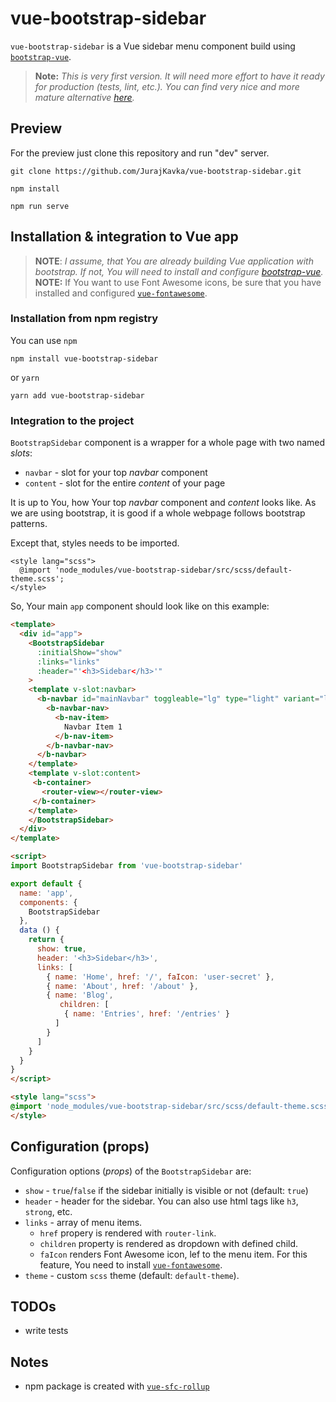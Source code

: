 # vue-bootstrap-sidebar

`vue-bootstrap-sidebar` is a Vue sidebar menu component build using [`bootstrap-vue`](https://bootstrap-vue.js.org/). 
> **Note:** *This is very first version. It will need more effort to have it ready for production (tests, lint, etc.). You can find very nice and more mature alternative [here](https://github.com/yaminncco/vue-sidebar-menu).*

## Preview
For the preview just clone this repository and run "dev" server.
```
git clone https://github.com/JurajKavka/vue-bootstrap-sidebar.git
```
```
npm install
```
```
npm run serve
```
## Installation & integration to Vue app
> **NOTE**: *I assume, that You are already building Vue application with bootstrap. If not, You will need to install and configure [bootstrap-vue](https://bootstrap-vue.js.org/docs).*
> **NOTE:** If You want to use Font Awesome icons, be sure that you have installed and configured [`vue-fontawesome`](https://github.com/FortAwesome/vue-fontawesome).

### Installation from npm registry
You can use `npm`
```
npm install vue-bootstrap-sidebar
```
or `yarn`
```
yarn add vue-bootstrap-sidebar
```

### Integration to  the project

`BootstrapSidebar` component is a wrapper for a whole page with two named *slots*:
 
  - `navbar` - slot for your top *navbar* component
  - `content` - slot for the entire *content* of your page
  
It is up to You, how Your top *navbar* component and *content* looks like. As we are using bootstrap, it is good if a whole webpage follows bootstrap patterns. 

Except that, styles needs to be imported.

```
<style lang="scss">
  @import 'node_modules/vue-bootstrap-sidebar/src/scss/default-theme.scss';
</style>
```

So, Your main `app` component should look like on this example:

```html
<template>
  <div id="app">
    <BootstrapSidebar
      :initialShow="show"
      :links="links"
      :header="'<h3>Sidebar</h3>'"
    >
    <template v-slot:navbar>
      <b-navbar id="mainNavbar" toggleable="lg" type="light" variant="light" fixed="top">
        <b-navbar-nav>
          <b-nav-item>
            Navbar Item 1
          </b-nav-item>
        </b-navbar-nav>
      </b-navbar>
    </template>
    <template v-slot:content>
     <b-container>
       <router-view></router-view>
     </b-container>
    </template>
    </BootstrapSidebar>
  </div>
</template>

<script>
import BootstrapSidebar from 'vue-bootstrap-sidebar'

export default {
  name: 'app',
  components: {
    BootstrapSidebar
  },
  data () {
    return {
      show: true,
      header: '<h3>Sidebar</h3>',
      links: [
        { name: 'Home', href: '/', faIcon: 'user-secret' },
        { name: 'About', href: '/about' },
        { name: 'Blog',
           children: [
            { name: 'Entries', href: '/entries' }
          ]
        }
      ]
    }
  }
}
</script>

<style lang="scss">
@import 'node_modules/vue-bootstrap-sidebar/src/scss/default-theme.scss';
</style>
```

## Configuration (props)

Configuration options (*props*) of the `BootstrapSidebar` are:

  - `show` - `true`/`false` if the sidebar initially is visible or not (default: `true`)
  - `header` - header for the sidebar. You can also use html tags like `h3`, `strong`, etc.
  - `links` - array of menu items. 
    - `href` propery is rendered with `router-link`. 
    - `children` property is rendered as dropdown with defined child. 
    - `faIcon` renders Font Awesome icon, lef to the menu item. For this feature, You need to install [`vue-fontawesome`](https://github.com/FortAwesome/vue-fontawesome).
  - `theme` - custom `scss` theme (default: `default-theme`). 

## TODOs
- write tests

## Notes
- npm package is created with [`vue-sfc-rollup`](https://www.npmjs.com/package/vue-sfc-rollup)
